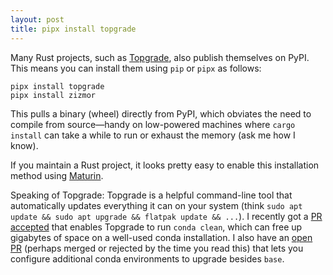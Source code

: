 ```yaml
---
layout: post
title: pipx install topgrade
---
```


Many Rust projects, such as [Topgrade](https://github.com/topgrade-rs/topgrade),
also publish themselves on PyPI. This means you can install them using `pip` or
`pipx` as follows:

```shell
pipx install topgrade
pipx install zizmor
```

This pulls a binary (wheel) directly from PyPI, which obviates the need to
compile from source—handy on low-powered machines where `cargo install` can take
a while to run or exhaust the memory (ask me how I know).

If you maintain a Rust project, it looks pretty easy to enable this installation
method using [Maturin](https://www.maturin.rs/bindings.html#bin).

Speaking of Topgrade: Topgrade is a helpful command-line tool that automatically
updates everything it can on your system (think `sudo apt update && sudo apt
upgrade && flatpak update && ...`). I recently got a [PR accepted](https://github.com/topgrade-rs/topgrade/pull/1047) that enables
Topgrade to run `conda clean`, which can free up gigabytes of space on a well-used
conda installation. I also have an [open PR](https://github.com/topgrade-rs/topgrade/pull/1048) (perhaps merged or rejected
by the time you read this) that lets you configure additional conda environments
to upgrade besides `base`.
